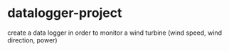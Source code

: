 # datalogger-project
create a data logger in order to monitor a wind turbine (wind speed, wind direction, power)
